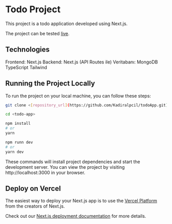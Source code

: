 # Todo Project

This project is a todo application developed using Next.js.

The project can be tested [live]([https://nextjs.org/](https://todo-app-nine-dusky-49.vercel.app/)).


## Technologies

Frontend: Next.js
Backend: Next.js (API Routes ile)
Veritabanı: MongoDB
TypeScript
Tailwind

## Running the Project Locally

To run the project on your local machine, you can follow these steps:


```bash
git clone <[repository_url](https://github.com/Kadiralpcil/todoApp.git)>
```


```bash
cd <todo-app>
```

```bash
npm install
# or
yarn
```

```bash
npm runn dev
# or
yarn dev
```

These commands will install project dependencies and start the development server. You can view the project by visiting http://localhost:3000 in your browser.

## Deploy on Vercel

The easiest way to deploy your Next.js app is to use the [Vercel Platform](https://vercel.com/new?utm_medium=default-template&filter=next.js&utm_source=create-next-app&utm_campaign=create-next-app-readme) from the creators of Next.js.

Check out our [Next.js deployment documentation](https://nextjs.org/docs/deployment) for more details.
